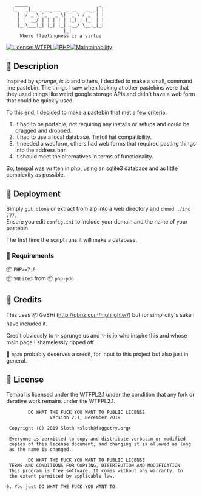       _____                          _
      |_   _|__ _ __ ___  _ __   __ _| |
        | |/ _ \ '_ ` _ \| '_ \ / _` | |
        | |  __/ | | | | | |_) | (_| | |
        |_|\___|_| |_| |_| .__/ \__,_|_|
                         |_|
	     Where fleetingness is a virtue
[![License: WTFPL](https://img.shields.io/badge/License-WTFPL-brightgreen.svg)](http://www.wtfpl.net/about/)[![PHP](https://img.shields.io/badge/Made%20with-php-9cf)](https://php.net/)[![Maintainability](https://api.codeclimate.com/v1/badges/1e03fc80af9a5f03f52c/maintainability)](https://codeclimate.com/github/MaverickEsq/tempal/maintainability)
## :card_index: Description
Inspired by *sprunge*, *ix.io* and others, I decided to make a small, command line pastebin. The things I saw when looking at other pastebins were that they used things like weird google storage APIs and didn't have a web form that could be quickly used.

To this end, I decided to make a pastebin that met a few criteria.
1. It had to be portable, not requiring any installs or
	setups and could be dragged and dropped.
2. It had to use a local database. Tinfoil hat compatibility.
3. It needed a webform, others had web forms that required
	pasting things into the address bar.
4. It should meet the alternatives in terms of functionality.

So, tempal was written in php, using an sqlite3 database and as little complexity as possible.

## :rocket: Deployment
Simply `git clone` or extract from zip into a web directory and `chmod ./inc 777`.  
Ensure you edit `config.ini` to include your domain and the name of your pastebin.  
  
The first time the script runs it will make a database.

### :pushpin: Requirements  
:package: `PHP>=7.0`  
:package: `SQLite3` from :package: `php-pdo`  

## :beers: Credits
This uses :package: GeSHi (http://qbnz.com/highlighter/) but for simplicity's sake I have included it.

Credit obviously to :sparkles: sprunge.us and :sparkles: ix.io who inspire this and whose main page I shamelessly ripped off

:art: `mpan` probably deserves a credit, for input to this project but also just in general.

## :page_facing_up: License
Tempal is licensed under the WTFPL2.1 under the condition that any fork or derative work remains under the WTFPL2.1.

            DO WHAT THE FUCK YOU WANT TO PUBLIC LICENSE
                    Version 2.1, December 2019

	 Copyright (C) 2019 Sloth <sloth@faggotry.org>

	 Everyone is permitted to copy and distribute verbatim or modified
	 copies of this license document, and changing it is allowed as long
	 as the name is changed.

            DO WHAT THE FUCK YOU WANT TO PUBLIC LICENSE
     TERMS AND CONDITIONS FOR COPYING, DISTRIBUTION AND MODIFICATION
     This program is free software. It comes without any warranty, to 
     the extent permitted by applicable law.

    0. You just DO WHAT THE FUCK YOU WANT TO.
